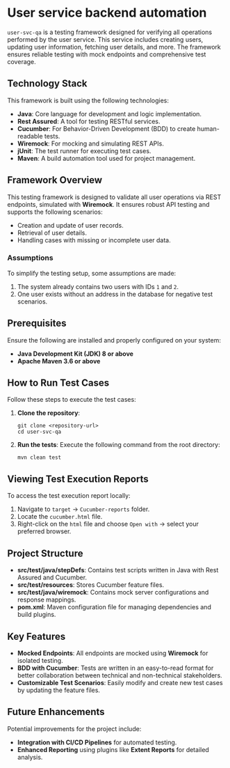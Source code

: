 # User service backend automation

`user-svc-qa` is a testing framework designed for verifying all operations performed by the user service. This service includes creating users, updating user information, fetching user details, and more. The framework ensures reliable testing with mock endpoints and comprehensive test coverage.

## Technology Stack

This framework is built using the following technologies:

- **Java**: Core language for development and logic implementation.
- **Rest Assured**: A tool for testing RESTful services.
- **Cucumber**: For Behavior-Driven Development (BDD) to create human-readable tests.
- **Wiremock**: For mocking and simulating REST APIs.
- **jUnit**: The test runner for executing test cases.
- **Maven**: A build automation tool used for project management.

## Framework Overview

This testing framework is designed to validate all user operations via REST endpoints, simulated with **Wiremock**. It ensures robust API testing and supports the following scenarios:

- Creation and update of user records.
- Retrieval of user details.
- Handling cases with missing or incomplete user data.

### Assumptions

To simplify the testing setup, some assumptions are made:

1. The system already contains two users with IDs `1` and `2`.
2. One user exists without an address in the database for negative test scenarios.

## Prerequisites

Ensure the following are installed and properly configured on your system:

- **Java Development Kit (JDK) 8 or above**
- **Apache Maven 3.6 or above**

## How to Run Test Cases

Follow these steps to execute the test cases:

1. **Clone the repository**:
   ```
   git clone <repository-url>
   cd user-svc-qa
   ```

2. **Run the tests**:
   Execute the following command from the root directory:
   ```
   mvn clean test
   ```

## Viewing Test Execution Reports

To access the test execution report locally:

1. Navigate to `target` -> `Cucumber-reports` folder.
2. Locate the `cucumber.html` file.
3. Right-click on the `html` file and choose `Open with` -> select your preferred browser.

## Project Structure

- **src/test/java/stepDefs**: Contains test scripts written in Java with Rest Assured and Cucumber.
- **src/test/resources**: Stores Cucumber feature files.
- **src/test/java/wiremock**: Contains mock server configurations and response mappings.
- **pom.xml**: Maven configuration file for managing dependencies and build plugins.

## Key Features

- **Mocked Endpoints**: All endpoints are mocked using **Wiremock** for isolated testing.
- **BDD with Cucumber**: Tests are written in an easy-to-read format for better collaboration between technical and non-technical stakeholders.
- **Customizable Test Scenarios**: Easily modify and create new test cases by updating the feature files.

## Future Enhancements

Potential improvements for the project include:

- **Integration with CI/CD Pipelines** for automated testing.
- **Enhanced Reporting** using plugins like **Extent Reports** for detailed analysis.